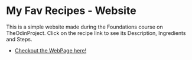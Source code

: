 # My Fav Recipes - Website

This is a simple website made during the Foundations course on TheOdinProject. Click on the recipe link to see its Description, Ingredients and Steps.

- [Checkout the WebPage here!](https://jwoll2004.github.io/odin-recipes/)
